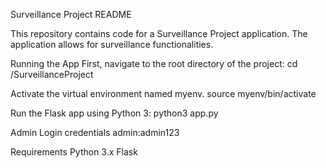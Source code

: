 Surveillance Project README

This repository contains code for a Surveillance Project application. The application allows for surveillance functionalities.


Running the App
First, navigate to the root directory of the project:
cd /SurveillanceProject

Activate the virtual environment named myenv.
source myenv/bin/activate

Run the Flask app using Python 3:
python3 app.py

Admin Login credentials
admin:admin123

Requirements
Python 3.x
Flask